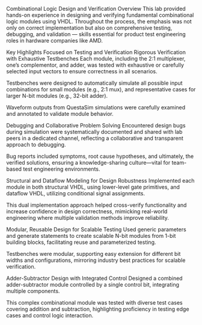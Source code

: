 Combinational Logic Design and Verification
Overview
This lab provided hands-on experience in designing and verifying fundamental combinational logic modules using VHDL. Throughout the process, the emphasis was not only on correct implementation but also on comprehensive testing, debugging, and validation — skills essential for product test engineering roles in hardware companies like AMD.

Key Highlights Focused on Testing and Verification
Rigorous Verification with Exhaustive Testbenches
Each module, including the 2:1 multiplexer, one’s complementor, and adder, was tested with exhaustive or carefully selected input vectors to ensure correctness in all scenarios.

Testbenches were designed to automatically simulate all possible input combinations for small modules (e.g., 2:1 mux), and representative cases for larger N-bit modules (e.g., 32-bit adder).

Waveform outputs from QuestaSim simulations were carefully examined and annotated to validate module behavior.

Debugging and Collaborative Problem Solving
Encountered design bugs during simulation were systematically documented and shared with lab peers in a dedicated channel, reflecting a collaborative and transparent approach to debugging.

Bug reports included symptoms, root cause hypotheses, and ultimately, the verified solutions, ensuring a knowledge-sharing culture—vital for team-based test engineering environments.

Structural and Dataflow Modeling for Design Robustness
Implemented each module in both structural VHDL, using lower-level gate primitives, and dataflow VHDL, utilizing conditional signal assignments.

This dual implementation approach helped cross-verify functionality and increase confidence in design correctness, mimicking real-world engineering where multiple validation methods improve reliability.

Modular, Reusable Design for Scalable Testing
Used generic parameters and generate statements to create scalable N-bit modules from 1-bit building blocks, facilitating reuse and parameterized testing.

Testbenches were modular, supporting easy extension for different bit widths and configurations, mirroring industry best practices for scalable verification.

Adder-Subtractor Design with Integrated Control
Designed a combined adder-subtractor module controlled by a single control bit, integrating multiple components.

This complex combinational module was tested with diverse test cases covering addition and subtraction, highlighting proficiency in testing edge cases and control logic interaction.
